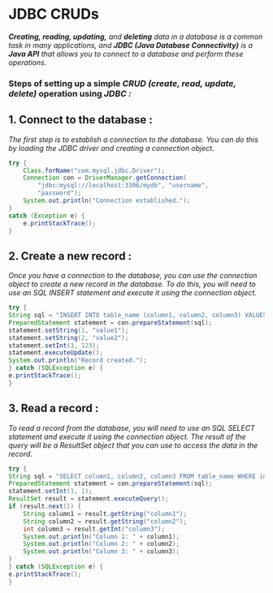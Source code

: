 # JDBC CRUDs
_**Creating, reading, updating,** and **deleting** data in a database is a common task in many applications, and **JDBC (Java Database Connectivity)** is a **Java API** that allows you to connect to a database and perform these operations._

### Steps of setting up a simple _CRUD (create, read, update, delete)_ operation using _JDBC :_
## 1. Connect to the database :
_The first step is to establish a connection to the database. You can do this by loading the JDBC driver and creating a connection object._
```java
try { 
	Class.forName("com.mysql.jdbc.Driver"); 
	Connection con = DriverManager.getConnection( 
		"jdbc:mysql://localhost:3306/mydb", "username", 
		"password"); 
	System.out.println("Connection established."); 
} 
catch (Exception e) { 
	e.printStackTrace(); 
}
```
## 2. Create a new record :
_Once you have a connection to the database, you can use the connection object to create a new record in the database. To do this, you will need to use an SQL INSERT statement and execute it using the connection object._
```java
try { 
String sql = "INSERT INTO table_name (column1, column2, column3) VALUES (?, ?, ?)"; 
PreparedStatement statement = con.prepareStatement(sql); 
statement.setString(1, "value1"); 
statement.setString(2, "value2"); 
statement.setInt(3, 123); 
statement.executeUpdate(); 
System.out.println("Record created."); 
} catch (SQLException e) { 
e.printStackTrace(); 
}
```
## 3. Read a record :

_To read a record from the database, you will need to use an SQL SELECT statement and execute it using the connection object. The result of the query will be a ResultSet object that you can use to access the data in the record._
```java
try { 
String sql = "SELECT column1, column2, column3 FROM table_name WHERE id = ?"; 
PreparedStatement statement = con.prepareStatement(sql); 
statement.setInt(1, 1); 
ResultSet result = statement.executeQuery(); 
if (result.next()) { 
	String column1 = result.getString("column1"); 
	String column2 = result.getString("column2"); 
	int column3 = result.getInt("column3"); 
	System.out.println("Column 1: " + column1); 
	System.out.println("Column 2: " + column2); 
	System.out.println("Column 3: " + column3); 
} 
} catch (SQLException e) { 
e.printStackTrace(); 
}

```